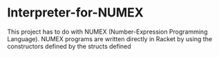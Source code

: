 # Interpreter-for-NUMEX
 This project has to do with  NUMEX  (Number-Expression Programming Language). NUMEX programs are written directly in Racket by using the constructors defined by the structs defined
